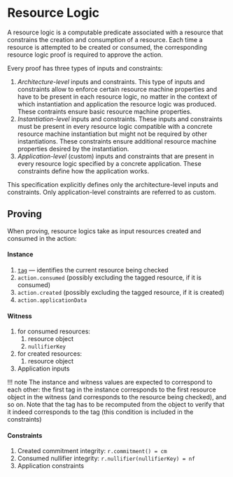 # Resource Logic

A resource logic is a computable predicate associated with a resource that constrains the creation and consumption of a resource. Each time a resource is attempted to be created or consumed, the corresponding resource logic proof is required to approve the action.

Every proof has three types of inputs and constraints:

1. *Architecture-level* inputs and constraints. This type of inputs and constraints allow to enforce certain resource machine properties and have to be present in each resource logic, no matter in the context of which instantiation and application the resource logic was produced. These contraints ensure basic resource machine properties.
2. *Instantiation-level* inputs and constraints. These inputs and constraints must be present in every resource logic compatible with a concrete resource machine instantiation but might not be required by other instantiations. These constraints ensure additional resource machine properties desired by the instantiation.
3. *Application-level* (custom) inputs and constraints that are present in every resource logic specified by a concrete application. These constraints define how the application works.

This specification explicitly defines only the architecture-level inputs and constraints. Only application-level constraints are referred to as custom.

## Proving

When proving, resource logics take as input resources created and consumed in the action:

#### Instance

1. [`tag`](./../resource/computable_components/tag.md) — identifies the current resource being checked
2. `action.consumed` (possibly excluding the tagged resource, if it is consumed)
3. `action.created` (possibly excluding the tagged resource, if it is created)
4. `action.applicationData`

#### Witness

1. for consumed resources:
    1. resource object
    2. `nullifierKey`
2. for created resources:
    1. resource object
3. Application inputs

!!! note
    The instance and witness values are expected to correspond to each other: the first tag in the instance corresponds to the first resource object in the witness (and corresponds to the resource being checked), and so on. Note that the tag has to be recomputed from the object to verify that it indeed corresponds to the tag (this condition is included in the constraints)

#### Constraints

1. Created commitment integrity: `r.commitment() = cm`
2. Consumed nullifier integrity: `r.nullifier(nullifierKey) = nf`
3. Application constraints